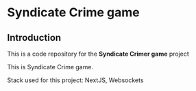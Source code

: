 # Syndicate Crime game

## Introduction
This is a code repository for the **Syndicate Crimer game** project

This is Syndicate Crime game.

Stack used for this project: NextJS, Websockets
